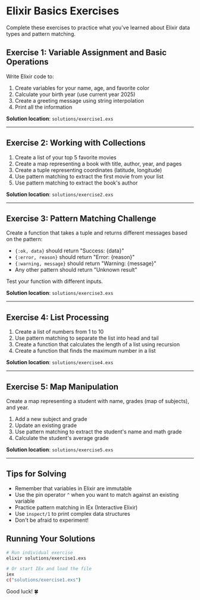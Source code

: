 # Elixir Basics Exercises

Complete these exercises to practice what you've learned about Elixir data types and pattern matching.

## Exercise 1: Variable Assignment and Basic Operations

Write Elixir code to:
1. Create variables for your name, age, and favorite color
2. Calculate your birth year (use current year 2025)
3. Create a greeting message using string interpolation
4. Print all the information

**Solution location**: `solutions/exercise1.exs`

---

## Exercise 2: Working with Collections

1. Create a list of your top 5 favorite movies
2. Create a map representing a book with title, author, year, and pages
3. Create a tuple representing coordinates (latitude, longitude)
4. Use pattern matching to extract the first movie from your list
5. Use pattern matching to extract the book's author

**Solution location**: `solutions/exercise2.exs`

---

## Exercise 3: Pattern Matching Challenge

Create a function that takes a tuple and returns different messages based on the pattern:
- `{:ok, data}` should return "Success: {data}"
- `{:error, reason}` should return "Error: {reason}"
- `{:warning, message}` should return "Warning: {message}"
- Any other pattern should return "Unknown result"

Test your function with different inputs.

**Solution location**: `solutions/exercise3.exs`

---

## Exercise 4: List Processing

1. Create a list of numbers from 1 to 10
2. Use pattern matching to separate the list into head and tail
3. Create a function that calculates the length of a list using recursion
4. Create a function that finds the maximum number in a list

**Solution location**: `solutions/exercise4.exs`

---

## Exercise 5: Map Manipulation

Create a map representing a student with name, grades (map of subjects), and year.
1. Add a new subject and grade
2. Update an existing grade
3. Use pattern matching to extract the student's name and math grade
4. Calculate the student's average grade

**Solution location**: `solutions/exercise5.exs`

---

## Tips for Solving

- Remember that variables in Elixir are immutable
- Use the pin operator `^` when you want to match against an existing variable
- Practice pattern matching in IEx (Interactive Elixir)
- Use `inspect/1` to print complex data structures
- Don't be afraid to experiment!

## Running Your Solutions

```bash
# Run individual exercise
elixir solutions/exercise1.exs

# Or start IEx and load the file
iex
c("solutions/exercise1.exs")
```

Good luck! 🍀
